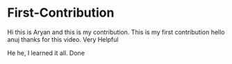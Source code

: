 # First-Contribution
Hi this is Aryan and this is my contribution.
This is my first contribution
hello anuj thanks for this video. Very Helpful

He he, I learned it all. Done
